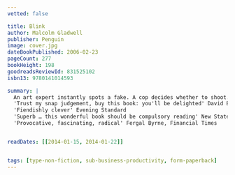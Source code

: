 ```yaml
---
vetted: false

title: Blink
author: Malcolm Gladwell
publisher: Penguin
image: cover.jpg
dateBookPublished: 2006-02-23
pageCount: 277
bookHeight: 198
goodreadsReviewId: 831525102
isbn13: 9780141014593

summary: |
  An art expert instantly spots a fake. A cop decides whether to shoot. A psychologist accurately predicts a couple's future in minutes. This book is about those moments when we 'know' something without knowing why. It shows that honing your instincts could change the way you think about thinking forever.
  'Trust my snap judgement, buy this book: you'll be delighted' David Brooks, The New York Times
  'Fiendishly clever' Evening Standard
  'Superb … this wonderful book should be compulsory reading' New Statesman 
  'Provocative, fascinating, radical' Fergal Byrne, Financial Times


readDates: [[2014-01-15, 2014-01-22]]


tags: [type-non-fiction, sub-business-productivity, form-paperback]
---
```


